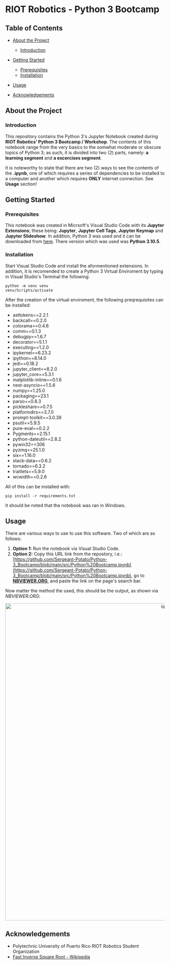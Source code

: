 # RIOT Robotics - Python 3 Bootcamp


## Table of Contents
- [About the Project](#about-the-project)
  * [Introduction](#introduction)
  
- [Getting Started](#getting-started)
  * [Prerequisites](#prerequisites)
  * [Installation](#installation)
- [Usage](#usage)
- [Acknowledgements](#acknowledgements)

## About the Project
### Introduction
This repository contains the Python 3's Jupyter Notebook created during **RIOT Robotics' Python 3 Bootcamp / Workshop**. The contents of this notebook range from the very basics to the somwhat moderate or obscure topics of Python 3; as such, it is divided into two (2) parts, namely: **a learning segment** and **a excercises segment**. 

It is noteworthy to state that there are two (2) ways to see the contents of the **.ipynb**, one of which requires a series of dependencies to be installed to a computer and another which requires **ONLY** internet connection. See **Usage** section!

## Getting Started
### Prerequisites
This notebook was created in Micrsoft's Visual Studio Code with its **Jupyter Extensions**; these being: **Jupyter**, **Jupyter Cell Tags**, **Jupyter Keymap** and **Jupyter Slideshow**. In addition, Python 3 was used and it can be downloaded from [here](https://www.python.org/). There version which was used was **Python 3.10.5**.

### Installation
Start Visual Studio Code and install the aformentioned extensions. In addition, it is recomended to create a Python 3 Virtual Enviroment by typing in Visual Studio's Terminal the following:
```console
python -m venv venv
venv/Scripts/activate
```
After the creation of the virtual enviroment, the following preqrequisites can be installed:
-  ﻿asttokens==2.2.1
-  backcall==0.2.0
-  colorama==0.4.6
-  comm==0.1.3
-  debugpy==1.6.7
-  decorator==5.1.1
-  executing==1.2.0
-  ipykernel==6.23.2
-  ipython==8.14.0
-  jedi==0.18.2
-  jupyter_client==8.2.0
-  jupyter_core==5.3.1
-  matplotlib-inline==0.1.6
-  nest-asyncio==1.5.6
-  numpy==1.25.0
-  packaging==23.1
-  parso==0.8.3
-  pickleshare==0.7.5
-  platformdirs==3.7.0
-  prompt-toolkit==3.0.38
-  psutil==5.9.5
-  pure-eval==0.2.2
-  Pygments==2.15.1
-  python-dateutil==2.8.2
-  pywin32==306
-  pyzmq==25.1.0
-  six==1.16.0
-  stack-data==0.6.2
-  tornado==6.3.2
-  traitlets==5.9.0
-  wcwidth==0.2.6

All of this can be installed with:
```console
pip install -r requirements.txt
```
It should be noted that the notebook was ran in Windows.

## Usage
There are various ways to use to use this software. Two of which are as follows:
1. **Option 1:** Run the notebook via Visual Studio Code.
2. **Option 2:** Copy this URL link from the repostory, i.e.: [https://github.com/Sergeant-Potato/Python-3_Bootcamp/blob/main/src/Python%20Bootcamp.ipynb](https://github.com/Sergeant-Potato/Python-3_Bootcamp/blob/main/src/Python%20Bootcamp.ipynb), go to [**NBVIEWER.ORG**](https://nbviewer.org/), and paste the link on the page's search bar.

Now matter the method the used, this should be the output, as shown via _NBVIEWER.ORG_:

<div align="center">
<img src="img/notebook.jpeg" alt="logo" width="1000" />
</div>

## Acknowledgements
- Polytechnic University of Puerto Rico RIOT Robotics Student Organization
- [Fast Inverse Square Root - Wikipedia](https://en.wikipedia.org/wiki/Fast_inverse_square_root)
